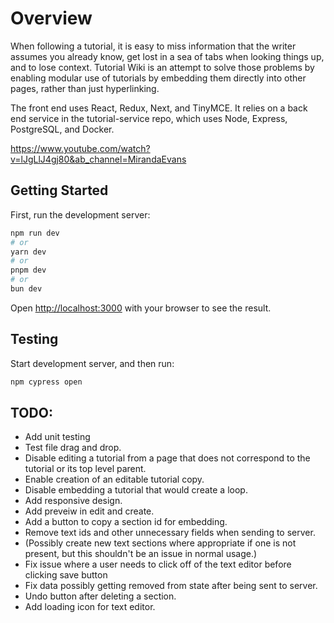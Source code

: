 # Overview

When following a tutorial, it is easy to miss information that the writer assumes you already know, get lost in a sea of tabs when looking things up, and to lose context. Tutorial Wiki is an attempt to solve those problems by enabling modular use of tutorials by embedding them directly into other pages, rather than just hyperlinking.

The front end uses React, Redux, Next, and TinyMCE. It relies on a back end service in the tutorial-service repo, which uses Node, Express, PostgreSQL, and Docker.

https://www.youtube.com/watch?v=lJgLlJ4gj80&ab_channel=MirandaEvans

## Getting Started

First, run the development server:

```bash
npm run dev
# or
yarn dev
# or
pnpm dev
# or
bun dev
```

Open [http://localhost:3000](http://localhost:3000) with your browser to see the result.

## Testing

Start development server, and then run:
```bash
npm cypress open
```

## TODO:
- Add unit testing
- Test file drag and drop.
- Disable editing a tutorial from a page that does not correspond to the tutorial or its top level parent.
- Enable creation of an editable tutorial copy.
- Disable embedding a tutorial that would create a loop.
- Add responsive design.
- Add preveiw in edit and create.
- Add a button to copy a section id for embedding.
- Remove text ids and other unnecessary fields when sending to server.
- \(Possibly create new text sections where appropriate if one is not present, but this shouldn't be an issue in normal usage.\)
- Fix issue where a user needs to click off of the text editor before clicking save button
- Fix data possibly getting removed from state after being sent to server.
- Undo button after deleting a section.
- Add loading icon for text editor.